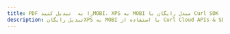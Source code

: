---title: PDF را به  تبدیل کنیدMOBI، XPS به MOBI مبدل رایگان یا Curl SDKdescription: تبدیل رایگانXPS به MOBI با استفاده از Curl Cloud APIs & SDK همچنین اسناد PDF را در Cloud ایجاد، ویرایش و رندر کنید.---